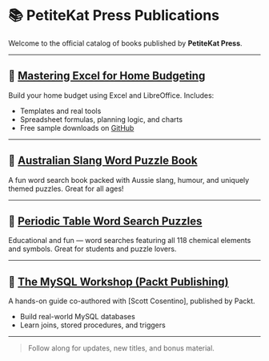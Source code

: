 # 📚 PetiteKat Press Publications

Welcome to the official catalog of books published by **PetiteKat Press**.

---

## 🧮 [Mastering Excel for Home Budgeting](https://www.amazon.com/dp/B0FF377S6T)
Build your home budget using Excel and LibreOffice. Includes:
- Templates and real tools
- Spreadsheet formulas, planning logic, and charts
- Free sample downloads on [GitHub](https://github.com/PetiteKatPress/Mastering-Excel-for-Home-Budgeting-Samples)

---

## 🐨 [Australian Slang Word Puzzle Book](https://www.amazon.com/dp/B0C123ABCXYZ)
A fun word search book packed with Aussie slang, humour, and uniquely themed puzzles. Great for all ages!

---

## 🔬 [Periodic Table Word Search Puzzles](https://www.amazon.com/dp/B0CXYZABC123)
Educational and fun — word searches featuring all 118 chemical elements and symbols. Great for students and puzzle lovers.

---

## 🐘 [The MySQL Workshop (Packt Publishing)](https://www.packtpub.com/product/the-mysql-workshop/9781838985312)
A hands-on guide co-authored with [Scott Cosentino], published by Packt.
- Build real-world MySQL databases
- Learn joins, stored procedures, and triggers

---

> Follow along for updates, new titles, and bonus material.
